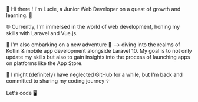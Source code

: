 

👋 Hi there ! I'm Lucie, a Junior Web Developer on a quest of growth and learning. 🚀

🌐 Currently, I'm immersed in the world of web development, honing my skills with Laravel and Vue.js.

📱 I'm also embarking on a new adventure 🚢 –> diving into the realms of Kotlin & mobile app development alongside Laravel 10. My goal is to not only update my skills but also to gain insights into the process of launching apps on platforms like the App Store.

🌟 I might (definitely) have neglected GitHub for a while, but I'm back and committed to sharing my coding journey 💡

Let's code 🖥️
 

<!--
**Noigrume/Noigrume** is a ✨ _special_ ✨ repository because its `README.md` (this file) appears on your GitHub profile.

Here are some ideas to get you started:

- 🔭 I’m currently working on ...
🌱 I’m currently learning ...
- 👯 I’m looking to collaborate on ...
- 🤔 I’m looking for help with ...
- 💬 Ask me about ...
- 📫 How to reach me: ...
- 😄 Pronouns: ...
- ⚡ Fun fact: ...
-->
